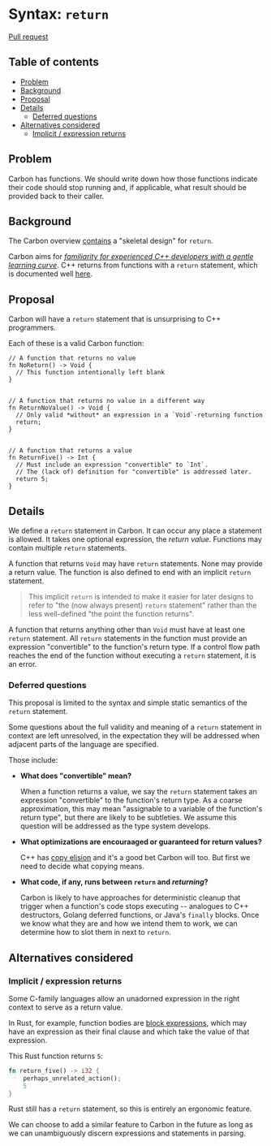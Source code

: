# Syntax: `return`

<!--
Part of the Carbon Language project, under the Apache License v2.0 with LLVM
Exceptions. See /LICENSE for license information.
SPDX-License-Identifier: Apache-2.0 WITH LLVM-exception
-->

[Pull request](https://github.com/carbon-language/carbon-lang/pull/415)

<!-- toc -->

## Table of contents

-   [Problem](#problem)
-   [Background](#background)
-   [Proposal](#proposal)
-   [Details](#details)
    -   [Deferred questions](#deferred-questions)
-   [Alternatives considered](#alternatives-considered)
    -   [Implicit / expression returns](#implicit--expression-returns)

<!-- tocstop -->

## Problem

Carbon has functions. We should write down how those functions indicate their
code should stop running and, if applicable, what result should be provided back
to their caller.

## Background

The Carbon overview
[contains](https://github.com/carbon-language/carbon-lang/blob/trunk/docs/design/README.md#return)
a "skeletal design" for `return`.

Carbon aims for
[_familiarity for experienced C++ developers with a gentle learning curve_](https://github.com/carbon-language/carbon-lang/blob/trunk/docs/project/goals.md#interoperability-with-and-migration-from-existing-c-code).
C++ returns from functions with a `return` statement, which is documented well
[here](https://en.cppreference.com/w/cpp/language/return).

## Proposal

Carbon will have a `return` statement that is unsurprising to C++ programmers.

Each of these is a valid Carbon function:

```
// A function that returns no value
fn NoReturn() -> Void {
  // This function intentionally left blank
}


// A function that returns no value in a different way
fn ReturnNoValue() -> Void {
  // Only valid *without* an expression in a `Void`-returning function
  return;
}


// A function that returns a value
fn ReturnFive() -> Int {
  // Must include an expression "convertible" to `Int`.
  // The (lack of) definition for "convertible" is addressed later.
  return 5;
}
```

## Details

We define a `return` statement in Carbon. It can occur any place a statement is
allowed. It takes one optional expression, the _return value_. Functions may
contain multiple `return` statements.

A function that returns `Void` may have `return` statements. None may provide a
return value. The function is also defined to end with an implicit `return`
statement.

> This implicit `return` is intended to make it easier for later designs to
> refer to "the (now always present) `return` statement" rather than the less
> well-defined "the point the function returns".

A function that returns anything other than `Void` must have at least one
`return` statement. All `return` statements in the function must provide an
expression "convertible" to the function's return type. If a control flow path
reaches the end of the function without executing a `return` statement, it is an
error.

### Deferred questions

This proposal is limited to the syntax and simple static semantics of the
`return` statement.

Some questions about the full validity and meaning of a `return` statement in
context are left unresolved, in the expectation they will be addressed when
adjacent parts of the language are specified.

Those include:

-   **What does "convertible" mean?**

    When a function returns a value, we say the `return` statement takes an
    expression "convertible" to the function's return type. As a coarse
    approximation, this may mean "assignable to a variable of the function's
    return type", but there are likely to be subtleties. We assume this question
    will be addressed as the type system develops.

-   **What optimizations are encouraaged or guaranteed for return values?**

    C++ has
    [copy elision](https://en.cppreference.com/w/cpp/language/copy_elision) and
    it's a good bet Carbon will too. But first we need to decide what copying
    means.

-   **What code, if any, runs between `return` and _returning_?**

    Carbon is likely to have approaches for deterministic cleanup that trigger
    when a function's code stops executing -- analogues to C++ destructors,
    Golang deferred functions, or Java's `finally` blocks. Once we know what
    they are and how we intend them to work, we can determine how to slot them
    in next to `return`.

## Alternatives considered

### Implicit / expression returns

Some C-family languages allow an unadorned expression in the right context to
serve as a return value.

In Rust, for example, function bodies are
[block expressions](https://doc.rust-lang.org/reference/expressions/block-expr.html),
which may have an expression as their final clause and which take the value of
that expression.

This Rust function returns `5`:

```rust
fn return_five() -> i32 {
    perhaps_unrelated_action();
    5
}
```

Rust still has a `return` statement, so this is entirely an ergonomic feature.

We can choose to add a similar feature to Carbon in the future as long as we can
unambiguously discern expressions and statements in parsing.
